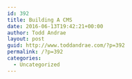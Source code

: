 ```yaml
---
id: 392
title: Building A CMS
date: 2016-06-13T19:42:21+00:00
author: Todd Andrae
layout: post
guid: http://www.toddandrae.com/?p=392
permalink: /?p=392
categories:
  - Uncategorized
---
```

